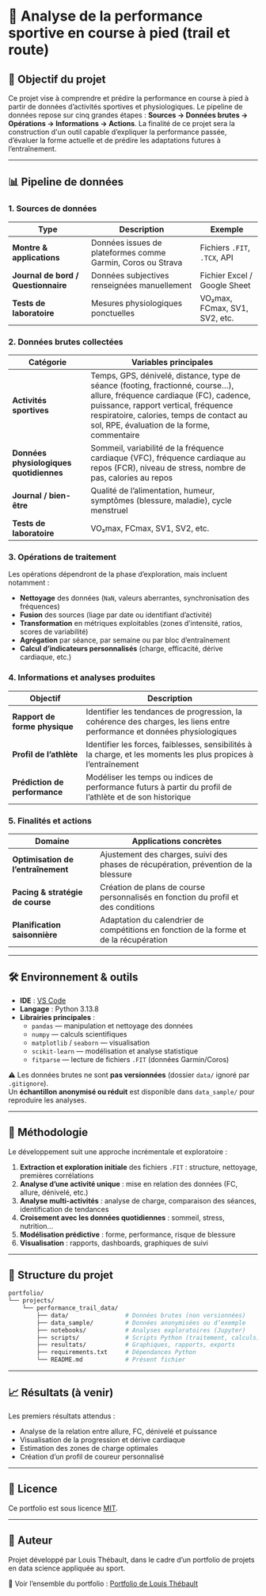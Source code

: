 # 🏅 Analyse de la performance sportive en course à pied (trail et route)

## 🎯 Objectif du projet
Ce projet vise à comprendre et prédire la performance en course à pied à partir de données d’activités sportives et physiologiques.
Le pipeline de données repose sur cinq grandes étapes : **Sources → Données brutes → Opérations → Informations → Actions**.
La finalité de ce projet sera la construction d'un outil capable d’expliquer la performance passée, d’évaluer la forme actuelle et de prédire les adaptations futures à l’entraînement.

---
## 📊 Pipeline de données

### 1. Sources de données
| Type                                | Description                                                 | Exemple                       |
| ----------------------------------- | ----------------------------------------------------------- | ----------------------------- |
| **Montre & applications**           | Données issues de plateformes comme Garmin, Coros ou Strava | Fichiers `.FIT`, `.TCX`, API  |
| **Journal de bord / Questionnaire** | Données subjectives renseignées manuellement                | Fichier Excel / Google Sheet  |
| **Tests de laboratoire**            | Mesures physiologiques ponctuelles                          | VO₂max, FCmax, SV1, SV2, etc. |

### 2. Données brutes collectées
| Catégorie                               | Variables principales                                                                                                                                                                                                                                      |
| --------------------------------------- | ---------------------------------------------------------------------------------------------------------------------------------------------------------------------------------------------------------------------------------------------------------- |
| **Activités sportives**                 | Temps, GPS, dénivelé, distance, type de séance (footing, fractionné, course…), allure, fréquence cardiaque (FC), cadence, puissance, rapport vertical, fréquence respiratoire, calories, temps de contact au sol, RPE, évaluation de la forme, commentaire |
| **Données physiologiques quotidiennes** | Sommeil, variabilité de la fréquence cardiaque (VFC), fréquence cardiaque au repos (FCR), niveau de stress, nombre de pas, calories au repos                                                                                                               |
| **Journal / bien-être**                 | Qualité de l’alimentation, humeur, symptômes (blessure, maladie), cycle menstruel                                                                                                                                                                          |
| **Tests de laboratoire**                | VO₂max, FCmax, SV1, SV2, etc.                                                                                                                                                                                                                              |

### 3. Opérations de traitement
Les opérations dépendront de la phase d’exploration, mais incluent notamment :
- **Nettoyage** des données (`NaN`, valeurs aberrantes, synchronisation des fréquences)
- **Fusion** des sources (liage par date ou identifiant d’activité)
- **Transformation** en métriques exploitables (zones d’intensité, ratios, scores de variabilité)
- **Agrégation** par séance, par semaine ou par bloc d’entraînement
- **Calcul d’indicateurs personnalisés** (charge, efficacité, dérive cardiaque, etc.)

### 4. Informations et analyses produites
| Objectif                      | Description                                                                                                              |
| ----------------------------- | ------------------------------------------------------------------------------------------------------------------------ |
| **Rapport de forme physique** | Identifier les tendances de progression, la cohérence des charges, les liens entre performance et données physiologiques |
| **Profil de l’athlète**       | Identifier les forces, faiblesses, sensibilités à la charge, et les moments les plus propices à l’entraînement           |
| **Prédiction de performance** | Modéliser les temps ou indices de performance futurs à partir du profil de l’athlète et de son historique                |

### 5. Finalités et actions
| Domaine                            | Applications concrètes                                                                 |
| ---------------------------------- | -------------------------------------------------------------------------------------- |
| **Optimisation de l’entraînement** | Ajustement des charges, suivi des phases de récupération, prévention de la blessure    |
| **Pacing & stratégie de course**   | Création de plans de course personnalisés en fonction du profil et des conditions      |
| **Planification saisonnière**      | Adaptation du calendrier de compétitions en fonction de la forme et de la récupération |

---

## 🛠️ Environnement & outils
- **IDE** : [VS Code](https://code.visualstudio.com/)
- **Langage** : Python 3.13.8  
- **Librairies principales** :
  - `pandas` — manipulation et nettoyage des données
  - `numpy` — calculs scientifiques
  - `matplotlib` / `seaborn` — visualisation
  - `scikit-learn` — modélisation et analyse statistique
  - `fitparse` — lecture de fichiers `.FIT` (données Garmin/Coros)

⚠️ Les données brutes ne sont **pas versionnées** (dossier `data/` ignoré par `.gitignore`).  
Un **échantillon anonymisé ou réduit** est disponible dans `data_sample/` pour reproduire les analyses.

---

## 🧪 Méthodologie

Le développement suit une approche incrémentale et exploratoire :
1. **Extraction et exploration initiale** des fichiers `.FIT` : structure, nettoyage, premières corrélations
2. **Analyse d’une activité unique** : mise en relation des données (FC, allure, dénivelé, etc.)
3. **Analyse multi-activités** : analyse de charge, comparaison des séances, identification de tendances
4. **Croisement avec les données quotidiennes** : sommeil, stress, nutrition...
5. **Modélisation prédictive** : forme, performance, risque de blessure
6. **Visualisation** : rapports, dashboards, graphiques de suivi

---

## 📂 Structure du projet

```bash
portfolio/
└── projects/
    └── performance_trail_data/
        ├── data/                # Données brutes (non versionnées)
        ├── data_sample/         # Données anonymisées ou d’exemple
        ├── notebooks/           # Analyses exploratoires (Jupyter)
        ├── scripts/             # Scripts Python (traitement, calculs)
        ├── resultats/           # Graphiques, rapports, exports
        ├── requirements.txt     # Dépendances Python
        └── README.md            # Présent fichier
```

---

## 📈 Résultats (à venir)

Les premiers résultats attendus :
- Analyse de la relation entre allure, FC, dénivelé et puissance
- Visualisation de la progression et dérive cardiaque
- Estimation des zones de charge optimales
- Création d’un profil de coureur personnalisé

---

## 📄 Licence
Ce portfolio est sous licence [MIT](LICENSE).

---

## 👤 Auteur

Projet développé par Louis Thébault,
dans le cadre d’un portfolio de projets en data science appliquée au sport.

🔗 Voir l’ensemble du portfolio : [Portfolio de Louis Thébault](C:\Users\louis\Qsync\Documents\Travail\02-Portfolio\portfolio-data-sport\README.md)
